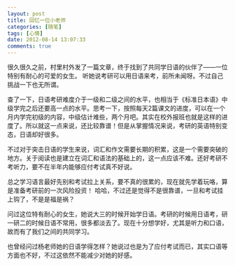 ```yaml
---
layout: post
title: 回忆一位小老师
categories: [随笔]
tags: [心情]
date: 2012-08-14 13:07:33
comments: true
---
```


很久很久之前，村里村外发了一篇文章，终于找到了共同学日语的伙伴了——一位特别有耐心的可爱的女生。
听她说考研可以用日语来考，前所未闻呀。不过自己挑战一下也无所谓。

查了一下，日语考研难度介于一级和二级之间的水平，也相当于《标准日本语》中级学完之后还要高一点的水平。思考一下，按照每天2篇课文的进度，可以在一个月内学完初级的内容，中级估计难些，两个月吧。其实在校外报班也就是这样的进度了。所以就这一点来说，还比较靠谱！但是从掌握情况来说，考研的英语特别变态，日语却好很多。
<!--more-->
不过对于突击日语的学生来说，词汇和作文需要长期的积累，这是一个需要突破的地方。关于阅读也是建立在词汇和语法的基础上的，这一点应该不难。还好考研不考听力，要不在半年内能够应付考试真不好说。

总之学习语言最好先别和考试拉上关系，要不真的很累的，现在就先学着玩咯，算是准备考研前的一次风险投资！
哈哈，不过还是觉得不是很靠谱，一旦和考试挂上钩了，不是是福是祸？

问过这位特有耐心的女生，她说大三的时候开始学日语。考研的时候用日语考，研一研二的时候日语不常用，很多都淡去了。现在十分想学好，尤其是听力和口语，故而有了我们之间的共同学习。

也曾经问过杨老师她的日语学得怎样？她说过也是为了应付考试而已，其实口语等方面也不好，不过这依然不能减少对她的好感。
